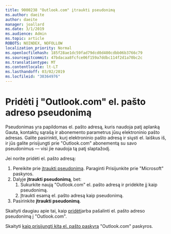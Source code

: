 ```yaml
---
title: 9000238 "Outlook.com" įtraukti pseudonimą
ms.author: daeite
author: daeite
manager: joallard
ms.date: 3/1/2019
ms.audience: Admin
ms.topic: article
ROBOTS: NOINDEX, NOFOLLOW
localization_priority: Normal
ms.openlocfilehash: 185f28ae1dc59fad79dcd0d400cdbb06b3766c79
ms.sourcegitcommit: 47bdacaa8fcfce06f159a7ddbc114f2d1a70bc2c
ms.translationtype: MT
ms.contentlocale: lt-LT
ms.lasthandoff: 03/02/2019
ms.locfileid: "30364976"
---
```

# <a name="add-an-email-alias-in-outlookcom"></a>Pridėti į "Outlook.com" el. pašto adreso pseudonimą

Pseudonimas yra papildomas el. pašto adresą, kuris naudoja patį aplanką Gauta, kontaktų sąrašą ir abonemento parametrus jūsų elektroninio pašto adresas. Galite pasirinkti, kurį elektroninio pašto adresą ir siųsti el. laiškus iš, ir jūs galite prisijungti prie "Outlook.com" abonementą su savo pseudonimus — visi jie naudoja tą patį slaptažodį.

Jei norite pridėti el. pašto adresą:

1. Pereikite prie [įtraukti pseudonimą](https://go.microsoft.com/fwlink/p/?linkid=864833). Paraginti Prisijunkite prie "Microsoft" paskyros.
2. Dalyje **įtraukti pseudonimą**, bet:
    1. Sukurkite naują "Outlook.com" el. pašto adresą ir pridėkite jį kaip pseudonimą.
    2. Įtraukti esamą el. pašto adresą kaip pseudonimą.
3. Pasirinkite **įtraukti pseudonimą**.

Skaityti daugiau apie tai, kaip [pridėti](https://support.office.com/article/459b1989-356d-40fa-a689-8f285b13f1f2)arba pašalinti el. pašto adreso pseudonimą į "Outlook.com".  

Skaityti [kaip prisijungti kitą el. pašto paskyrą](https://support.office.com/article/c5224df4-5885-4e79-91ba-523aa743f0ba) "Outlook.com" paskyros.
